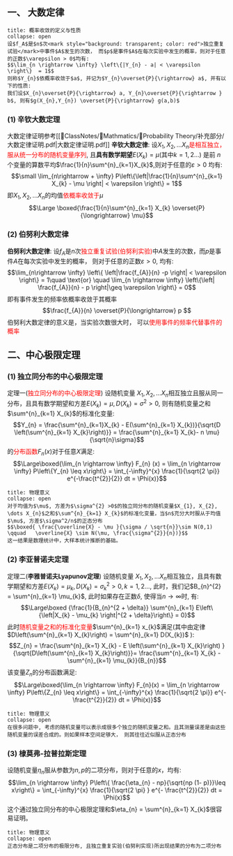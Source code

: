 ## 一、 大数定律
`````ad-cite 
title: 概率收敛的定义与性质
collapse: open
设$f_A$是$n$次<mark style="background: transparent; color: red">独立重复试验</mark>中事件$A$发生的次数， 而$p$是事件$A$在每次实验中发生的概率，则对于任意的正数$\varepsilon > 0$均有:
$$\lim_{n \rightarrow \infty} \left\{|Y_{n} - a| < \varepsilon \right\}  = 1$$
则称$Y_{n}$依概率收敛于$a$, 并记为$Y_{n}\overset{P}{\rightarrow} a$, 并有以下的性质: 
我们设$X_{n}\overset{P}{\rightarrow} a, Y_{n}\overset{P}{\rightarrow } b$, 则有$g(X_{n},Y_{n}) \overset{P}{\rightarrow} g(a,b)$
`````
### (1) 辛钦大数定理
大数定律证明参考[[📘ClassNotes/📐Mathmatics/🎣Probability Theory/补充部分/大数定律证明.pdf|大数定律证明.pdf]] 
**辛钦大数定律**: 设$X_{1},  X_{2},\dots X_{n}$<mark style="background: transparent; color: red">是相互独立，服从统一分布的随机变量序列</mark>, 且**具有数学期望**$E(X_{k}) = \mu$(其中$k = 1,2 \dots$) 是前 $n$个变量的算数平均$\frac{1}{n}\sum^{n}_{k=1}X_{k}$,则对于任意的$\varepsilon> 0$ 均有: 
$$\small \lim_{n\rightarrow  + \infty} P\left\{\left|\frac{1}{n}\sum^{n}_{k=1} X_{k} - \mu \right| < \varepsilon \right\} = 1$$
即$X_1, X_2,\dots  X_{n}$的均值<mark style="background: transparent; color: red">依概率收敛于</mark>$\mu$ 
$$\Large \boxed{\frac{1}{n}\sum^{n}_{k=1} X_{k} \overset{P}{\longrightarrow}  \mu}$$
### (2) 伯努利大数定律
**伯努利大数定律**: 设$f_{A}$是$n$次<mark style="background: transparent; color: red">独立重复试验(伯努利实验)</mark>中$A$发生的次数，而$p$是事件$A$在每次实验中发生的概率， 则对于任意的正数$\varepsilon > 0$, 均有:
$$\lim_{n\rightarrow \infty} \left\{ \left|\frac{f_{A}}{n}  -p \right| < \varepsilon \right\} = 1\quad \text{or} \quad  \lim_{n \rightarrow \infty} \left\{\left| \frac{f_{A}}{n} - p \right|\geq \varepsilon \right\} = 0$$
即有事件发生的频率依概率收敛于其概率
$$\frac{f_{A}}{n} \overset{P}{\longrightarrow} p $$
伯努利大数定律的意义是，当实验次数很大时， 可以<mark style="background: transparent; color: red">使用事件的频率代替事件的概率</mark>

## 二、中心极限定理
### (1) 独立同分布的中心极限定理
定理一(<mark style="background: transparent; color: red">独立同分布的中心极限定理</mark>) 设随机变量 $X_{1}, X_{2},\dots X_{n}$相互独立且服从同一分布，且具有数学期望和方差$E(X_{k}) = \mu, D(X_{k}) = \sigma^{2}>0$, 则有随机变量之和$\sum^{n}_{k=1} X_{k}$的标准化变量: 
$$Y_{n} = \frac{\sum^{n}_{k=1}X_{k}  - E(\sum^{n}_{k=1} X_{k})}{\sqrt{D \left(\sum^{n}_{k=1} X_{k}\right)}} = \frac{\sum^{n}_{k=1} X_{k}-  n \mu}{\sqrt{n}\sigma}$$
的<mark style="background: transparent; color: red">分布函数</mark>$F_{n}(x)$对于任意$X$满足:
$$\Large\boxed{\lim_{n \rightarrow \infty} F_{n} (x) = \lim_{n \rightarrow \infty} P\left\{Y_{n} \leq  x\right\} = \int_{-\infty}^{x} \frac{1}{\sqrt{2 \pi}} e^{-\frac{t^{2}}{2}} dt = \Phi(x)}$$
`````ad-note
title: 物理意义
collapse: open
对于均值为$\mu$, 方差为$\sigma^{2} >0$的独立同分布的随机变量$X_{1}, X_{2},  \dots X_{n}$之和$\sum^{n}_{k=1} X_{k}$的标准化变量，当$n$充分大时服从于均值$\mu$, 方差$\sigma^2/n$的正态分布
$$\boxed{ \frac{\overline{X} - \mu }{\sigma / \sqrt{n}}\sim N(0,1) \qquad   \overline{X} \sim N(\mu, \frac{\sigma^{2}}{n})}$$
这一结果是数理统计中，大样本统计推断的基础。
`````
### (2) 李亚普诺夫定理
定理二(**李雅普诺夫Lyapunov定理**) 设随机变量 $X_{1}, X_{2},\dots X_{n}$相互独立，且具有数学期望和方差$E(X_{k}) = \mu_{k}, D(X_{k}) = \sigma^{2}_{k}>0, k = 1,2 \dots$, 此时，我们记$B_{n}^{2} = \sum^{n}_{k=1} \mu_{k}$, 此时如果存在正数$\delta$, 使得当$n\rightarrow \infty$时, 有: 
$$\Large\boxed {\frac{1}{B_{n}^{2 + \delta}} \sum^{n}_{k=1} E\left\{\left|X_{k} - \mu_{k} \right|^{2 + \delta}\right\} = 0}$$
此时<mark style="background: transparent; color: red">随机变量之和的标准化变量</mark>$\sum^{n}_{k=1} x_{k}$满足(其中由定律$D\left(\sum^{n}_{k=1} X_{k}\right)  = \sum^{n}_{k=1} D(X_{k})$ ):
$$Z_{n} = \frac{\sum^{n}_{k=1}  X_{k} - E \left(\sum^{n}_{k=1}  X_{k}\right) }{\sqrt{D\left(\sum^{n}_{k=1} X_{k}\right)}}= \frac{\sum^{n}_{k=1}  X_{k} - \sum^{n}_{k=1} \mu_{k}}{B_{n}}$$
该变量$Z_{n}$的分布函数满足:
$$\Large\boxed{\lim_{n \rightarrow \infty} F_{n}(x) = \lim_{n \rightarrow \infty} P\left\{Z_{n} \leq  x\right\} = \int_{-\infty}^{x} \frac{1}{\sqrt{2 \pi}} e^{-\frac{t^{2}}{2}} dt = \Phi(x)}$$
`````ad-note
title: 物理意义
collapse: open
在很多问题中, 考虑的随机变量可以表示成很多个独立的随机变量之和。且其测量误差是由这些随机变量的误差合成的。则如果样本空间足够大， 则其往往近似服从正态分布
`````
### (3) 棣莫弗-拉普拉斯定理
设随机变量$\eta_{n}$服从参数为$n, p$的二项分布，则对于任意的$x$，均有:
$$\lim_{n \rightarrow \infty} P\left\{ \frac{\eta_{n} - np}{\sqrt{np (1- p)}}\leq x\right\} = \int_{-\infty}^{x} \frac{1}{\sqrt{2 \pi} } e^{- \frac{t^{2}}{2}} dt = \Phi(x)$$
这个通过独立同分布的中心极限定理和$\eta_{n} = \sum^{n}_{k=1} X_{k}$很容易证明。

`````ad-note
title: 物理意义
collapse: open
正态分布是二项分布的极限分布, 且独立重复实验(伯努利实现)所出现结果的分布为二项分布
`````

